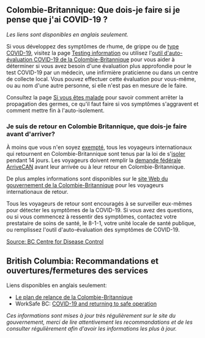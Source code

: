 ## Colombie-Britannique: Que dois-je faire si je pense que j'ai COVID-19 ?

_Les liens sont disponibles en anglais seulement._

Si vous développez des symptômes de rhume, de grippe ou de [type COVID-19](http://www.bccdc.ca/health-info/diseases-conditions/covid-19/about-covid-19/symptoms), visitez la page [Testing information](http://www.bccdc.ca/health-info/diseases-conditions/covid-19/testing) ou utilisez l'[outil d'auto-évaluation COVID-19 de la Colombie-Britannique](https://bc.thrive.health/) pour vous aider à déterminer si vous avez besoin d'une évaluation plus approfondie pour le test COVID-19 par un médecin, une infirmière praticienne ou dans un centre de collecte local. Vous pouvez effectuer cette évaluation pour vous-même, ou au nom d'une autre personne, si elle n'est pas en mesure de le faire.

Consultez la page [Si vous êtes malade](http://www.bccdc.ca/health-info/diseases-conditions/covid-19/about-covid-19/if-you-are-sick) pour savoir comment arrêter la propagation des germes, ce qu'il faut faire si vos symptômes s'aggravent et comment mettre fin à l'auto-isolement.

### Je suis de retour en Colombie Britannique, que dois-je faire avant d'arriver?

À moins que vous n'en soyez [exempté](https://www2.gov.bc.ca/gov/content/safety/emergency-preparedness-response-recovery/covid-19-provincial-support/self-isolation-on-return#exempt), tous les voyageurs internationaux qui retournent en Colombie-Britannique sont tenus par la loi de s'[isoler](http://www.bccdc.ca/health-info/diseases-conditions/covid-19/self-isolation) pendant 14 jours. Les voyageurs doivent remplir la [demande fédérale ArriveCAN](https://www.canada.ca/fr/gouvernement/systeme/gouvernement-numerique/reponse-numerique-du-gouvernement-du-canada-covid-19.html) avant leur arrivée ou à leur retour en Colombie-Britannique.

De plus amples informations sont disponibles sur le [site Web du gouvernement de la Colombie-Britannique](https://www2.gov.bc.ca/gov/content/safety/emergency-preparedness-response-recovery/covid-19-provincial-support/self-isolation-on-return) pour les voyageurs internationaux de retour.

Tous les voyageurs de retour sont encouragés à se surveiller eux-mêmes pour détecter les symptômes de la COVID-19. Si vous avez des questions, ou si vous commencez à ressentir des symptômes, contactez votre prestataire de soins de santé, le 8-1-1, votre unité locale de santé publique, ou remplissez l'outil d'auto-évaluation des symptômes de COVID-19.

[Source: BC Centre for Disease Control](http://www.bccdc.ca/health-info/diseases-conditions/covid-19/common-questions)

## British Columbia: Recommandations et ouvertures/fermetures des services

Liens disponibles en anglais seulement:

- [Le plan de relance de la Colombie-Britannique](https://www2.gov.bc.ca/gov/content/safety/emergency-preparedness-response-recovery/covid-19-provincial-support/bc-restart-plan)
- WorkSafe BC: [COVID-19 and returning to safe operation](https://www.worksafebc.com/en/about-us/covid-19-updates/covid-19-returning-safe-operation)

_Ces informations sont mises à jour très régulièrement sur le site du gouvernement, merci de lire attentivement les recommandations et de les consulter régulièrement afin d'avoir les informations les plus à jour._
